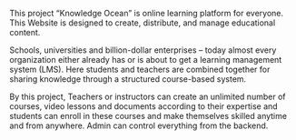 This project “Knowledge Ocean” is online learning platform for everyone. This Website is designed to create, distribute, and manage educational content.

Schools, universities and billion-dollar enterprises – today almost every organization either already has or is about to get a learning management system (LMS). 
Here students and teachers are combined together for sharing knowledge through a structured course-based system.

By this project, Teachers or instructors can create an unlimited number of courses, video lessons and documents according to their expertise and students can enroll in 
these courses and make themselves skilled anytime and from anywhere. Admin can control everything from the backend.
